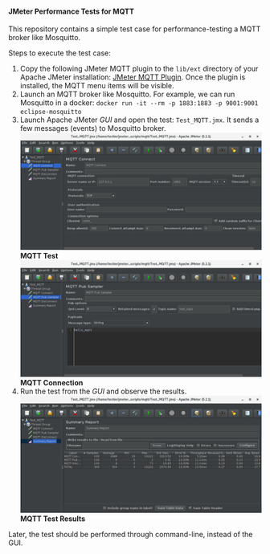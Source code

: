 #### JMeter Performance Tests for MQTT
This repository contains a simple test case for performance-testing a MQTT broker like Mosquitto.

Steps to execute the test case:

1. Copy the following JMeter MQTT plugin to the `lib/ext` directory of your Apache JMeter installation: [JMeter MQTT Plugin](https://github.com/emqtt/mqtt-jmeter/releases). Once the plugin is installed, the MQTT menu items will be visible.
2. Launch an MQTT broker like Mosquitto. For example, we can run Mosquitto in a docker: `docker run -it --rm -p 1883:1883 -p 9001:9001  eclipse-mosquitto`
3. Launch Apache JMeter *GUI* and open the test: `Test_MQTT.jmx`. It sends a few messages (events) to Mosquitto broker.
![MQTT Test](https://github.com/techyugadi/jmeter_scripts/blob/master/img/jmeter11.png)
**MQTT Test**
![MQTT Connection](https://github.com/techyugadi/jmeter_scripts/blob/master/img/jmeter12.png)
**MQTT Connection**
4. Run the test from the *GUI* and observe the results.
![MQTT Test Result](https://github.com/techyugadi/jmeter_scripts/blob/master/img/jmeter13.png)
**MQTT Test Results**

Later, the test should be performed through command-line, instead of the GUI.

